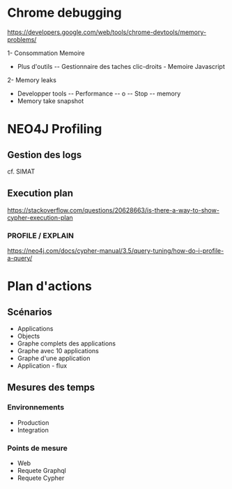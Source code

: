 # Chrome debugging
  https://developers.google.com/web/tools/chrome-devtools/memory-problems/

1- Consommation Memoire
   * Plus d'outils -- Gestionnaire des taches clic-droits - Memoire Javascript
   
2- Memory leaks  
   * Developper tools -- Performance -- o -- Stop -- memory
   * Memory take snapshot

# NEO4J Profiling
## Gestion des logs
cf. SIMAT

## Execution plan
  https://stackoverflow.com/questions/20628663/is-there-a-way-to-show-cypher-execution-plan

### PROFILE / EXPLAIN
  https://neo4j.com/docs/cypher-manual/3.5/query-tuning/how-do-i-profile-a-query/

# Plan d'actions
## Scénarios
* Applications
* Objects
* Graphe complets des applications
* Graphe avec 10 applications 
* Graphe d'une application
* Application - flux

## Mesures des temps
### Environnements
* Production
* Integration
### Points de mesure
* Web
* Requete Graphql
* Requete Cypher
